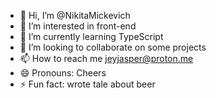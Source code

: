 - 👋 Hi, I’m @NikitaMickevich
- 👀 I’m interested in front-end
- 🌱 I’m currently learning TypeScript
- 💞️ I’m looking to collaborate on some projects
- 📫 How to reach me jeyjasper@proton.me
- 😄 Pronouns: Cheers
- ⚡ Fun fact: wrote tale about beer

<!---
NikitaMickevich/NikitaMickevich is a ✨ special ✨ repository because its `README.md` (this file) appears on your GitHub profile.
You can click the Preview link to take a look at your changes.
--->
